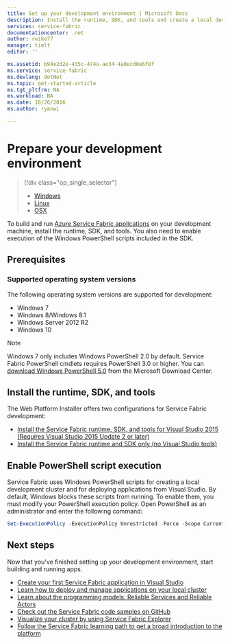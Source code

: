 ```yaml
---
title: Set up your development environment | Microsoft Docs
description: Install the runtime, SDK, and tools and create a local development cluster. After completing this setup, you will be ready to build applications.
services: service-fabric
documentationcenter: .net
author: rwike77
manager: timlt
editor: ''

ms.assetid: b94e2d2e-435c-474a-ae34-4adecd0e6f8f
ms.service: service-fabric
ms.devlang: dotNet
ms.topic: get-started-article
ms.tgt_pltfrm: NA
ms.workload: NA
ms.date: 10/26/2016
ms.author: ryanwi

---
```

# Prepare your development environment
> [!div class="op_single_selector"]
> * [Windows](service-fabric-get-started.md) 
> * [Linux](service-fabric-get-started-linux.md)
> * [OSX](service-fabric-get-started-mac.md)
> 
> 

 To build and run [Azure Service Fabric applications][1] on your development machine, install the runtime, SDK, and tools. You also need to enable execution of the Windows PowerShell scripts included in the SDK.

## Prerequisites
### Supported operating system versions
The following operating system versions are supported for development:

* Windows 7
* Windows 8/Windows 8.1
* Windows Server 2012 R2
* Windows 10

> [!NOTE]
> Windows 7 only includes Windows PowerShell 2.0 by default. Service Fabric PowerShell cmdlets requires PowerShell 3.0 or higher. You can [download Windows PowerShell 5.0][powershell5-download] from the Microsoft Download Center.
> 
> 

## Install the runtime, SDK, and tools
The Web Platform Installer offers two configurations for Service Fabric development:

* [Install the Service Fabric runtime, SDK, and tools for Visual Studio 2015 (Requires Visual Studio 2015 Update 2 or later)][full-bundle-vs2015]
* [Install the Service Fabric runtime and SDK only (no Visual Studio tools)][core-sdk]

## Enable PowerShell script execution
Service Fabric uses Windows PowerShell scripts for creating a local development cluster and for deploying applications from Visual Studio. By default, Windows blocks these scripts from running. To enable them, you must modify your PowerShell execution policy. Open PowerShell as an administrator and enter the following command:

```powershell
Set-ExecutionPolicy -ExecutionPolicy Unrestricted -Force -Scope CurrentUser
```

## Next steps
Now that you've finished setting up your development environment, start building and running apps.

* [Create your first Service Fabric application in Visual Studio](service-fabric-create-your-first-application-in-visual-studio.md)
* [Learn how to deploy and manage applications on your local cluster](service-fabric-get-started-with-a-local-cluster.md)
* [Learn about the programming models: Reliable Services and Reliable Actors](service-fabric-choose-framework.md)
* [Check out the Service Fabric code samples on GitHub](https://aka.ms/servicefabricsamples)
* [Visualize your cluster by using Service Fabric Explorer](service-fabric-visualizing-your-cluster.md)
* [Follow the Service Fabric learning path to get a broad introduction to the platform](https://azure.microsoft.com/documentation/learning-paths/service-fabric/)

[1]: http://azure.microsoft.com/en-us/campaigns/service-fabric/ "Service Fabric campaign page"
[2]: http://go.microsoft.com/fwlink/?LinkId=517106 "VS RC"
[full-bundle-vs2015]:http://www.microsoft.com/web/handlers/webpi.ashx?command=getinstallerredirect&appid=MicrosoftAzure-ServiceFabric-VS2015 "VS 2015 WebPI link"
[full-bundle-dev15]:http://www.microsoft.com/web/handlers/webpi.ashx?command=getinstallerredirect&appid=MicrosoftAzure-ServiceFabric-Dev15 "Dev15 WebPI link"
[core-sdk]:http://www.microsoft.com/web/handlers/webpi.ashx?command=getinstallerredirect&appid=MicrosoftAzure-ServiceFabric-CoreSDK "Core SDK WebPI link"
[powershell5-download]:https://www.microsoft.com/en-us/download/details.aspx?id=50395
